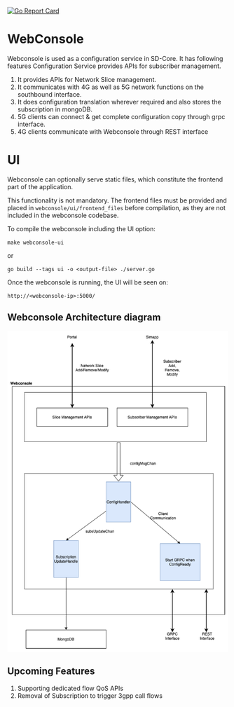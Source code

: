 <!--
# SPDX-FileCopyrightText: 2021 Open Networking Foundation <info@opennetworking.org>
# Copyright 2019 free5GC.org

SPDX-License-Identifier: Apache-2.0
-->
[![Go Report Card](https://goreportcard.com/badge/github.com/omec-project/webconsole)](https://goreportcard.com/report/github.com/omec-project/webconsole)

# WebConsole

Webconsole is used as a configuration service in SD-Core. It has following
features Configuration Service provides APIs for subscriber management.

1. It provides APIs for Network Slice management.
2. It  communicates with 4G as well as 5G network functions on the southbound interface.
3. It does configuration translation wherever required and also stores the subscription in mongoDB.
4. 5G clients can connect & get complete configuration copy through grpc interface.
5. 4G clients communicate with Webconsole through REST interface

# UI

Webconsole can optionally serve static files, which constitute the frontend part of the application.

This functionality is not mandatory. The frontend files must be provided and placed in `webconsole/ui/frontend_files` before compilation, as they are not included in the webconsole codebase.

To compile the webconsole including the UI option:
```
make webconsole-ui
```
or
```
go build --tags ui -o <output-file> ./server.go
```

Once the webconsole is running, the UI will be seen on:
```
http://<webconsole-ip>:5000/
```

## Webconsole Architecture diagram

![Architecture](/docs/images/architecture1.png)

## Upcoming Features

1. Supporting dedicated flow QoS APIs
2. Removal of Subscription to trigger 3gpp call flows
